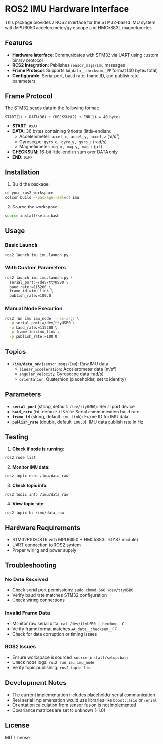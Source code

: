 # ROS2 IMU Hardware Interface

This package provides a ROS2 interface for the STM32-based IMU system with MPU6050 accelerometer/gyroscope and HMC5883L magnetometer.

## Features

- **Hardware Interface**: Communicates with STM32 via UART using custom binary protocol
- **ROS2 Integration**: Publishes `sensor_msgs/Imu` messages
- **Frame Protocol**: Supports `AA_data__checksum__FF` format (40 bytes total)
- **Configurable**: Serial port, baud rate, frame ID, and publish rate parameters

## Frame Protocol

The STM32 sends data in the following format:
```
START(1) + DATA(36) + CHECKSUM(2) + END(1) = 40 bytes
```

- **START**: `0xAA`
- **DATA**: 36 bytes containing 9 floats (little-endian):
  - Accelerometer: `accel_x, accel_y, accel_z` (m/s²)
  - Gyroscope: `gyro_x, gyro_y, gyro_z` (rad/s)  
  - Magnetometer: `mag_x, mag_y, mag_z` (µT)
- **CHECKSUM**: 16-bit little-endian sum over DATA only
- **END**: `0xFF`

## Installation

1. Build the package:
```bash
cd your_ros2_workspace
colcon build --packages-select imu
```

2. Source the workspace:
```bash
source install/setup.bash
```

## Usage

### Basic Launch
```bash
ros2 launch imu imu.launch.py
```

### With Custom Parameters
```bash
ros2 launch imu imu.launch.py \
  serial_port:=/dev/ttyUSB0 \
  baud_rate:=115200 \
  frame_id:=imu_link \
  publish_rate:=100.0
```

### Manual Node Execution
```bash
ros2 run imu imu_node --ros-args \
  -p serial_port:=/dev/ttyUSB0 \
  -p baud_rate:=115200 \
  -p frame_id:=imu_link \
  -p publish_rate:=100.0
```

## Topics

- **`/imu/data_raw`** (`sensor_msgs/Imu`): Raw IMU data
  - `linear_acceleration`: Accelerometer data (m/s²)
  - `angular_velocity`: Gyroscope data (rad/s)
  - `orientation`: Quaternion (placeholder, set to identity)

## Parameters

- **`serial_port`** (string, default: `/dev/ttyUSB0`): Serial port device
- **`baud_rate`** (int, default: `115200`): Serial communication baud rate
- **`frame_id`** (string, default: `imu_link`): Frame ID for IMU data
- **`publish_rate`** (double, default: `100.0`): IMU data publish rate in Hz

## Testing

1. **Check if node is running**:
```bash
ros2 node list
```

2. **Monitor IMU data**:
```bash
ros2 topic echo /imu/data_raw
```

3. **Check topic info**:
```bash
ros2 topic info /imu/data_raw
```

4. **View topic rate**:
```bash
ros2 topic hz /imu/data_raw
```

## Hardware Requirements

- STM32F103C8T6 with MPU6050 + HMC5883L (GY87 module)
- UART connection to ROS2 system
- Proper wiring and power supply

## Troubleshooting

### No Data Received
- Check serial port permissions: `sudo chmod 666 /dev/ttyUSB0`
- Verify baud rate matches STM32 configuration
- Check wiring connections

### Invalid Frame Data
- Monitor raw serial data: `cat /dev/ttyUSB0 | hexdump -C`
- Verify frame format matches `AA_data__checksum__FF`
- Check for data corruption or timing issues

### ROS2 Issues
- Ensure workspace is sourced: `source install/setup.bash`
- Check node logs: `ros2 run imu imu_node`
- Verify topic publishing: `ros2 topic list`

## Development Notes

- The current implementation includes placeholder serial communication
- Real serial implementation would use libraries like `boost::asio` or `serial`
- Orientation calculation from sensor fusion is not implemented
- Covariance matrices are set to unknown (-1.0)

## License

MIT License
